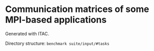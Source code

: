 # Communication matrices of some MPI-based applications

Generated with ITAC.

Directory structure: ```benchmark suite/input/#tasks```
